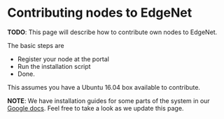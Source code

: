 ---
---
# Contributing nodes to EdgeNet

**TODO**: This page will describe how to contribute own nodes to EdgeNet.

The basic steps are

* Register your node at the portal
* Run the installation script
* Done.

This assumes you have a Ubuntu 16.04 box available to contribute.

**NOTE**: We have installation guides for some parts of the system
in our [Google docs](https://github.com/EdgeNet-project/notes/blob/master/googledocs.md).
Feel free to take a look as we update this page.
